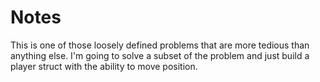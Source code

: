 # Notes

This is one of those loosely defined problems that are more tedious than anything else. I'm going to solve a subset of the problem and just build a player struct with the ability to move position.
